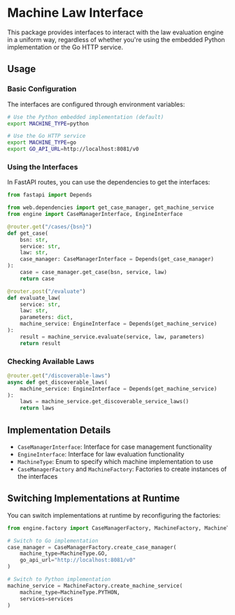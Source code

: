 # Machine Law Interface

This package provides interfaces to interact with the law evaluation engine in a uniform way, regardless of whether you're using the embedded Python implementation or the Go HTTP service.

## Usage

### Basic Configuration

The interfaces are configured through environment variables:

```bash
# Use the Python embedded implementation (default)
export MACHINE_TYPE=python

# Use the Go HTTP service
export MACHINE_TYPE=go
export GO_API_URL=http://localhost:8081/v0
```

### Using the Interfaces

In FastAPI routes, you can use the dependencies to get the interfaces:

```python
from fastapi import Depends

from web.dependencies import get_case_manager, get_machine_service
from engine import CaseManagerInterface, EngineInterface

@router.get("/cases/{bsn}")
def get_case(
    bsn: str,
    service: str,
    law: str,
    case_manager: CaseManagerInterface = Depends(get_case_manager)
):
    case = case_manager.get_case(bsn, service, law)
    return case

@router.post("/evaluate")
def evaluate_law(
    service: str,
    law: str,
    parameters: dict,
    machine_service: EngineInterface = Depends(get_machine_service)
):
    result = machine_service.evaluate(service, law, parameters)
    return result
```

### Checking Available Laws

```python
@router.get("/discoverable-laws")
async def get_discoverable_laws(
    machine_service: EngineInterface = Depends(get_machine_service)
):
    laws = machine_service.get_discoverable_service_laws()
    return laws
```

## Implementation Details

- `CaseManagerInterface`: Interface for case management functionality
- `EngineInterface`: Interface for law evaluation functionality
- `MachineType`: Enum to specify which machine implementation to use
- `CaseManagerFactory` and `MachineFactory`: Factories to create instances of the interfaces

## Switching Implementations at Runtime

You can switch implementations at runtime by reconfiguring the factories:

```python
from engine.factory import CaseManagerFactory, MachineFactory, MachineType

# Switch to Go implementation
case_manager = CaseManagerFactory.create_case_manager(
    machine_type=MachineType.GO,
    go_api_url="http://localhost:8081/v0"
)

# Switch to Python implementation
machine_service = MachineFactory.create_machine_service(
    machine_type=MachineType.PYTHON,
    services=services
)
```
